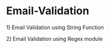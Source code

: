 # Email-Validation

1] Email Validation using String Function

2] Email Validation using Regex module
